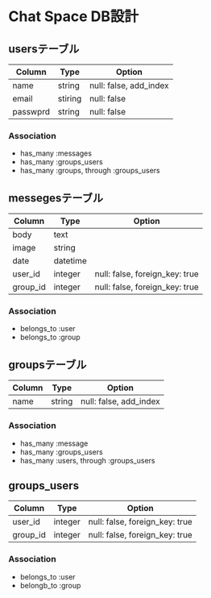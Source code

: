 # Chat Space DB設計
## usersテーブル
|Column|Type|Option|
|------|----|------|
|name|string|null: false, add_index|
|email|stiring|null: false|
|passwprd|string|null: false|
### Association
- has_many :messages
- has_many :groups_users
- has_many :groups, through :groups_users

## messegesテーブル
|Column|Type|Option|
|------|----|------|
|body|text||
|image|string||
|date|datetime||
|user_id|integer|null: false, foreign_key: true|
|group_id|integer|null: false, foreign_key: true|
### Association
- belongs_to :user
- belongs_to :group

## groupsテーブル
|Column|Type|Option|
|------|----|------|
|name|string|null: false, add_index|
### Association
- has_many :message
- has_many :groups_users
- has_many :users, through :groups_users

## groups_users
|Column|Type|Option|
|------|----|------|
|user_id|integer|null: false, foreign_key: true|
|group_id|integer|null: false, foreign_key: true|
### Association
- belongs_to :user
- belongb_to :group
